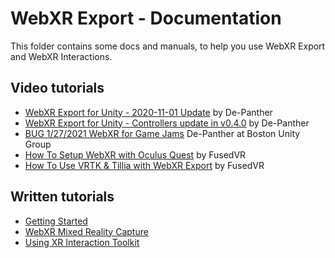 # WebXR Export - Documentation

This folder contains some docs and manuals, to help you use WebXR Export and WebXR Interactions.

## Video tutorials

- [WebXR Export for Unity - 2020-11-01 Update](https://www.youtube.com/watch?v=tASwwuMPtF8) by De-Panther
- [WebXR Export for Unity - Controllers update in v0.4.0](https://www.youtube.com/watch?v=N9iACzNCnos) by De-Panther
- [BUG 1/27/2021 WebXR for Game Jams](https://www.youtube.com/watch?v=2Qnii0SlAtM) De-Panther at Boston Unity Group
- [How To Setup WebXR with Oculus Quest](https://www.youtube.com/watch?v=nPAHZ9Rm8d4) by FusedVR
- [How To Use VRTK & Tillia with WebXR Export](https://www.youtube.com/watch?v=RKpa2tDvNiQ) by FusedVR

## Written tutorials

- [Getting Started](Getting-Started.md)
- [WebXR Mixed Reality Capture](WebXR-Mixed-Reality-Capture.md)
- [Using XR Interaction Toolkit](Using-XR-Interaction-Toolkit.md)
